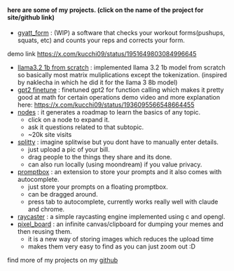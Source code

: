 #### here are some of my projects. (click on the name of the project for site/github link)
- [gyatt_form](https://github.com/kussshhhh/gyatt_form) : (WIP) a software that checks your workout forms(pushups, squats, etc) and counts your reps and corrects your form. 

demo link https://x.com/kucchi09/status/1951649803084996645
- [llama3.2 1b from scratch](https://github.com/kussshhhh/llama3-from-scratch) : implemented llama 3.2 1b model from scratch so basically most matrix muliplications except the tokenization. (inspired by naklecha in which he did it for the llama 3 8b model) 
- [gpt2 finetune](https://github.com/kussshhhh/ml/tree/main/mid_generation_func_calling) : finetuned gpt2 for function calling which makes it pretty good at math for certain operations
demo video and more explanation here: https://x.com/kucchi09/status/1936095566548664455
- [nodes](https://nodes-five.vercel.app/) : it generates a roadmap to learn the basics of any topic. 
	- click on a node to expand it. 
	- ask it questions related to that subtopic.
	- ~20k site visits
- [splitty](https://splitty-six.vercel.app/) : imagine splitwise but you dont have to manually enter details.
	- just upload a pic of your bill.
	- drag people to the things they share and its done.
	- can also run locally (using moondream) if you value privacy.
- [promptbox](https://github.com/kussshhhh/PromptBox) : an extension to store your prompts and it also comes with autocomplete. 
	- just store your prompts on a floating promptbox.
	- can be dragged around.
	- press tab to autocomplete, currently works really well with claude and chrome. 
- [raycaster](https://github.com/kussshhhh/raycaster) : a simple raycasting engine implemented using c and opengl. 
- [pixel_board](https://github.com/kussshhhh/pixel_board) : an infinite canvas/clipboard for dumping your memes and then reusing them.
    - it is a new way of storing images which reduces the upload time 
    - makes them very easy to find as you can just zoom out :D

find more of my projects on my [github](https://github.com/kussshhhh)


